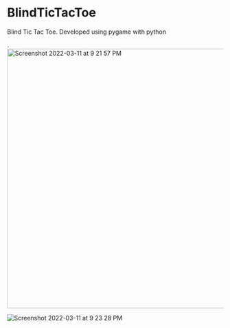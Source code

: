 # BlindTicTacToe

Blind Tic Tac Toe. Developed using pygame with python
 
 .<img width="604" alt="Screenshot 2022-03-11 at 9 21 57 PM" src="https://user-images.githubusercontent.com/91561321/157901956-3b45f42c-e50b-4ca2-876c-0aa31d2688d7.png">

![Screenshot 2022-03-11 at 9 23 28 PM](https://user-images.githubusercontent.com/91561321/157902015-9e97a89f-1189-4c8b-91d3-d71814ac2b5e.png)
